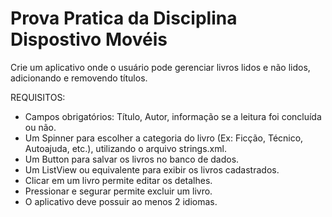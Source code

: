 # Prova Pratica da Disciplina Dispostivo Movéis

Crie um aplicativo onde o usuário pode gerenciar livros lidos e não lidos,
adicionando e removendo títulos.

REQUISITOS:
-  Campos obrigatórios: Título, Autor, informação se a leitura foi concluída ou
não.
- Um Spinner para escolher a categoria do livro (Ex: Ficção, Técnico,
Autoajuda, etc.), utilizando o arquivo strings.xml.
- Um Button para salvar os livros no banco de dados.
- Um ListView ou equivalente para exibir os livros cadastrados.
- Clicar em um livro permite editar os detalhes.
- Pressionar e segurar permite excluir um livro.
- O aplicativo deve possuir ao menos 2 idiomas.
